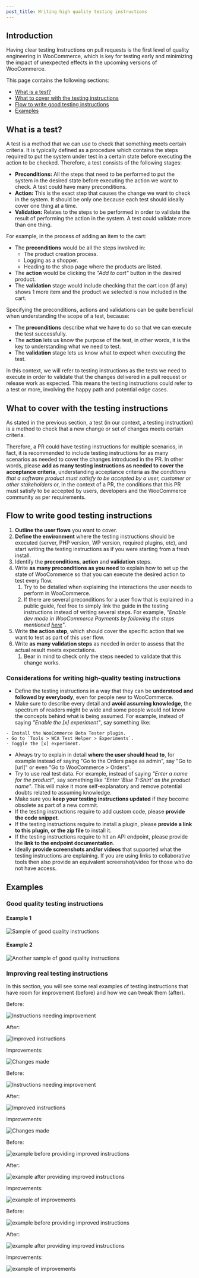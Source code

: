 ```yaml
---
post_title: Writing high quality testing instructions
---
```


## Introduction

Having clear testing Instructions on pull requests is the first level of quality engineering in WooCommerce, which is key for testing early and minimizing the impact of unexpected effects in the upcoming versions of WooCommerce.

This page contains the following sections:

-   [What is a test?](#what-is-a-test)
-   [What to cover with the testing instructions](#what-to-cover-with-the-testing-instructions)
-   [Flow to write good testing instructions](#flow-to-write-good-testing-instructions)
-   [Examples](#examples)

## What is a test?

A test is a method that we can use to check that something meets certain criteria. It is typically defined as a procedure which contains the steps required to put the system under test in a certain state before executing the action to be checked. Therefore, a test consists of the following stages:

-   **Preconditions:** All the steps that need to be performed to put the system in the desired state before executing the action we want to check. A test could have many preconditions.
-   **Action:** This is the exact step that causes the change we want to check in the system. It should be only one because each test should ideally cover one thing at a time.
-   **Validation:** Relates to the steps to be performed in order to validate the result of performing the action in the system. A test could validate more than one thing.

For example, in the process of adding an item to the cart:

-   The **preconditions** would be all the steps involved in:
    -   The product creation process.
    -   Logging as a shopper.
    -   Heading to the shop page where the products are listed.
-   The **action** would be clicking the _"Add to cart"_ button in the desired product.
-   The **validation** stage would include checking that the cart icon (if any) shows 1 more item and the product we selected is now included in the cart.

Specifying the preconditions, actions and validations can be quite beneficial when understanding the scope of a test, because:

-   The **preconditions** describe what we have to do so that we can execute the test successfully.
-   The **action** lets us know the purpose of the test, in other words, it is the key to understanding what we need to test.
-   The **validation** stage lets us know what to expect when executing the test.

In this context, we will refer to testing instructions as the tests we need to execute in order to validate that the changes delivered in a pull request or release work as expected. This means the testing instructions could refer to a test or more, involving the happy path and potential edge cases.

## What to cover with the testing instructions

As stated in the previous section, a test (in our context, a testing instruction) is a method to check that a new change or set of changes meets certain criteria.

Therefore, a PR could have testing instructions for multiple scenarios, in fact, it is recommended to include testing instructions for as many scenarios as needed to cover the changes introduced in the PR. In other words, please **add as many testing instructions as needed to cover the acceptance criteria**, understanding acceptance criteria as _the conditions that a software product must satisfy to be accepted by a user, customer or other stakeholders_ or, in the context of a PR, the conditions that this PR must satisfy to be accepted by users, developers and the WooCommerce community as per requirements.

## Flow to write good testing instructions

1. **Outline the user flows** you want to cover.
2. **Define the environment** where the testing instructions should be executed (server, PHP version, WP version, required plugins, etc), and start writing the testing instructions as if you were starting from a fresh install.
3. Identify the **preconditions**, **action** and **validation** steps.
4. Write **as many preconditions as you need** to explain how to set up the state of WooCommerce so that you can execute the desired action to test every flow.
    1. Try to be detailed when explaining the interactions the user needs to perform in WooCommerce.
    2. If there are several preconditions for a user flow that is explained in a public guide, feel free to simply link the guide in the testing instructions instead of writing several steps. For example, _"Enable dev mode in WooCommerce Payments by following the steps mentioned [here](https://woo.com/document/woocommerce-payments/testing-and-troubleshooting/dev-mode/)"_.
5. Write **the action step**, which should cover the specific action that we want to test as part of this user flow.
6. Write **as many validation steps** as needed in order to assess that the actual result meets expectations.
    1. Bear in mind to check only the steps needed to validate that this change works.

### Considerations for writing high-quality testing instructions

-   Define the testing instructions in a way that they can be **understood and followed by everybody**, even for people new to WooCommerce.
-   Make sure to describe every detail and **avoid assuming knowledge**, the spectrum of readers might be wide and some people would not know the concepts behind what is being assumed. For example, instead of saying _"Enable the [x] experiment"_, say something like:

```text
- Install the WooCommerce Beta Tester plugin.
- Go to `Tools > WCA Test Helper > Experiments`.
- Toggle the [x] experiment.
```

-   Always try to explain in detail **where the user should head to**, for example instead of saying "Go to the Orders page as admin", say "Go to [url]" or even "Go to WooCommerce > Orders".
-   Try to use real test data. For example, instead of saying _"Enter a name for the product"_, say something like _"Enter 'Blue T-Shirt' as the product name"_. This will make it more self-explanatory and remove potential doubts related to assuming knowledge.
-   Make sure you **keep your testing instructions updated** if they become obsolete as part of a new commit.
-   If the testing instructions require to add custom code, please **provide the code snippet**.
-   If the testing instructions require to install a plugin, please **provide a link to this plugin, or the zip file** to install it.
-   If the testing instructions require to hit an API endpoint, please provide the **link to the endpoint documentation**.
-   Ideally **provide screenshots and/or videos** that supported what the testing instructions are explaining. If you are using links to collaborative tools then also provide an equivalent screenshot/video for those who do not have access.

## Examples

### Good quality testing instructions

#### Example 1

![Sample of good quality instructions](https://woo-docs-multi-com.go-vip.net/wp-content/uploads/2023/12/213682695-3dc51613-b836-4e7e-93ef-f75078ab48ac.png)

#### Example 2

![Another sample of good quality instructions](https://woo-docs-multi-com.go-vip.net/wp-content/uploads/2023/12/213682778-b552ab07-a518-48a7-9358-16adc5762aca.png)

### Improving real testing instructions

In this section, you will see some real examples of testing instructions that have room for improvement (before) and how we can tweak them (after).

Before:

![Instructions needing improvement](https://woo-docs-multi-com.go-vip.net/wp-content/uploads/2023/12/213682262-25bec5c3-154c-45ec-aa3d-d3e07f52669e.png)

After:

![Improved instructions](https://woo-docs-multi-com.go-vip.net/wp-content/uploads/2023/12/213682303-1b12ab97-f27a-41cb-a8db-da8a78d18840.png)

Improvements:

![Changes made](https://woo-docs-multi-com.go-vip.net/wp-content/uploads/2023/12/213682323-0ecc998d-69ab-4201-8daa-820b948315e8.png)

Before:

![Instructions needing improvement](https://woo-docs-multi-com.go-vip.net/wp-content/uploads/2023/12/213682396-8c52d20e-1fca-4ac1-8345-f381c15a102a.png)

After:

![Improved instructions](https://woo-docs-multi-com.go-vip.net/wp-content/uploads/2023/12/213682480-c01e0e84-5969-4456-8f43-70cbb8509e8d.png)

Improvements:

![Changes made](https://woo-docs-multi-com.go-vip.net/wp-content/uploads/2023/12/213682597-8d06e638-35dd-4ff8-9236-63c6ec5d05b8.jpg)

Before:

![example before providing improved instructions](https://woo-docs-multi-com.go-vip.net/wp-content/uploads/2023/12/216365611-b540a814-3b8f-40f3-ae64-81018b9f97fb.png)

After:

![example after providing improved instructions](https://woo-docs-multi-com.go-vip.net/wp-content/uploads/2023/12/216366043-967e5daa-6a23-4ab8-adda-5f3082d1ebf7.png)

Improvements:

![example of improvements](https://woo-docs-multi-com.go-vip.net/wp-content/uploads/2023/12/216366152-b331648d-bcef-443b-b126-de2621a20862.png)

Before:

![example before providing improved instructions](https://woo-docs-multi-com.go-vip.net/wp-content/uploads/2023/12/216388785-8806ea74-62e6-42da-8887-c8e291e7dfe2-1.png)

After:

![example after providing improved instructions](https://woo-docs-multi-com.go-vip.net/wp-content/uploads/2023/12/216388842-e5ab433e-d288-4306-862f-72f6f81ab2cd.png)

Improvements:

![example of improvements](https://woo-docs-multi-com.go-vip.net/wp-content/uploads/2023/12/216388874-c5b21fc3-f693-4a7e-a58a-c5d1b6606682.png)
